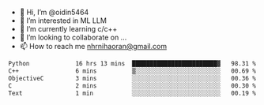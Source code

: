 - 👋 Hi, I’m @oidin5464
- 👀 I’m interested in ML LLM
- 🌱 I’m currently learning c/c++
- 💞️ I’m looking to collaborate on ...
- 📫 How to reach me nhrnihaoran@gmail.com

<!--START_SECTION:waka-->

```txt
Python             16 hrs 13 mins  ████████████████████████▓   98.31 %
C++                6 mins          ▒░░░░░░░░░░░░░░░░░░░░░░░░   00.69 %
ObjectiveC         3 mins          ░░░░░░░░░░░░░░░░░░░░░░░░░   00.36 %
C                  2 mins          ░░░░░░░░░░░░░░░░░░░░░░░░░   00.30 %
Text               1 min           ░░░░░░░░░░░░░░░░░░░░░░░░░   00.19 %
```

<!--END_SECTION:waka-->

<!---
oidin5464/oidin5464 is a ✨ special ✨ repository because its `README.md` (this file) appears on your GitHub profile.
You can click the Preview link to take a look at your changes.
--->
